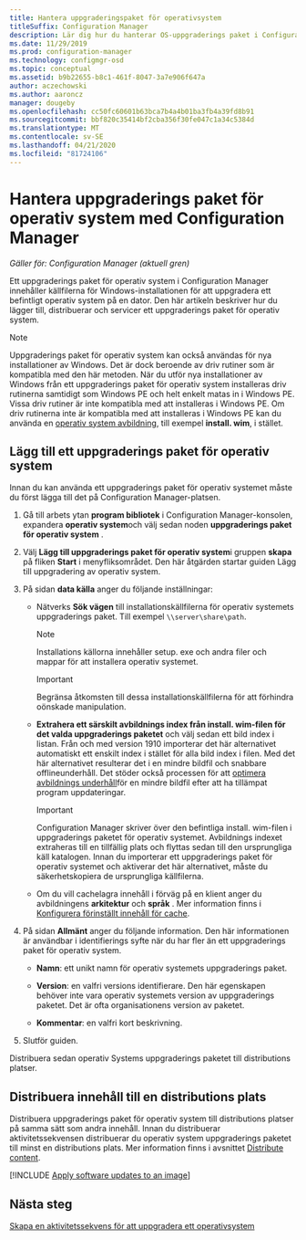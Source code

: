 ```yaml
---
title: Hantera uppgraderingspaket för operativsystem
titleSuffix: Configuration Manager
description: Lär dig hur du hanterar OS-uppgraderings paket i Configuration Manager.
ms.date: 11/29/2019
ms.prod: configuration-manager
ms.technology: configmgr-osd
ms.topic: conceptual
ms.assetid: b9b22655-b8c1-461f-8047-3a7e906f647a
author: aczechowski
ms.author: aaroncz
manager: dougeby
ms.openlocfilehash: cc50fc60601b63bca7b4a4b01ba3fb4a39fd8b91
ms.sourcegitcommit: bbf820c35414bf2cba356f30fe047c1a34c5384d
ms.translationtype: MT
ms.contentlocale: sv-SE
ms.lasthandoff: 04/21/2020
ms.locfileid: "81724106"
---
```

# <a name="manage-os-upgrade-packages-with-configuration-manager"></a>Hantera uppgraderings paket för operativ system med Configuration Manager

*Gäller för: Configuration Manager (aktuell gren)*

Ett uppgraderings paket för operativ system i Configuration Manager innehåller källfilerna för Windows-installationen för att uppgradera ett befintligt operativ system på en dator. Den här artikeln beskriver hur du lägger till, distribuerar och servicer ett uppgraderings paket för operativ system.

> [!NOTE]
> Uppgraderings paket för operativ system kan också användas för nya installationer av Windows. Det är dock beroende av driv rutiner som är kompatibla med den här metoden. När du utför nya installationer av Windows från ett uppgraderings paket för operativ system installeras driv rutinerna samtidigt som Windows PE och helt enkelt matas in i Windows PE. Vissa driv rutiner är inte kompatibla med att installeras i Windows PE. Om driv rutinerna inte är kompatibla med att installeras i Windows PE kan du använda en [operativ system avbildning](manage-operating-system-images.md), till exempel **install. wim**, i stället.

## <a name="add-an-os-upgrade-package"></a><a name="BKMK_AddOSUpgradePkgs"></a>Lägg till ett uppgraderings paket för operativ system  

Innan du kan använda ett uppgraderings paket för operativ systemet måste du först lägga till det på Configuration Manager-platsen.

1. Gå till arbets ytan **program bibliotek** i Configuration Manager-konsolen, expandera **operativ system**och välj sedan noden **uppgraderings paket för operativ system** .  

2. Välj **Lägg till uppgraderings paket för operativ system**i gruppen **skapa** på fliken **Start** i menyfliksområdet. Den här åtgärden startar guiden Lägg till uppgradering av operativ system.  

3. På sidan **data källa** anger du följande inställningar:

    - Nätverks **Sök vägen** till installationskällfilerna för operativ systemets uppgraderings paket. Till exempel `\\server\share\path`.  

        > [!NOTE]  
        >  Installations källorna innehåller setup. exe och andra filer och mappar för att installera operativ systemet.  

        > [!IMPORTANT]  
        >  Begränsa åtkomsten till dessa installationskällfilerna för att förhindra oönskade manipulation.  

    - **Extrahera ett särskilt avbildnings index från install. wim-filen för det valda uppgraderings paketet** och välj sedan ett bild index i listan.<!--4931110--> Från och med version 1910 importerar det här alternativet automatiskt ett enskilt index i stället för alla bild index i filen. Med det här alternativet resulterar det i en mindre bildfil och snabbare offlineunderhåll. Det stöder också processen för att [optimera avbildnings underhåll](#bkmk_resetbase)för en mindre bildfil efter att ha tillämpat program uppdateringar.  

        > [!IMPORTANT]  
        > Configuration Manager skriver över den befintliga install. wim-filen i uppgraderings paketet för operativ systemet. Avbildnings indexet extraheras till en tillfällig plats och flyttas sedan till den ursprungliga käll katalogen. Innan du importerar ett uppgraderings paket för operativ systemet och aktiverar det här alternativet, måste du säkerhetskopiera de ursprungliga källfilerna.

    - Om du vill cachelagra innehåll i förväg på en klient anger du avbildningens **arkitektur** och **språk** . Mer information finns i [Konfigurera förinställt innehåll för cache](../deploy-use/configure-precache-content.md).  

4. På sidan **Allmänt** anger du följande information. Den här informationen är användbar i identifierings syfte när du har fler än ett uppgraderings paket för operativ system.  

    - **Namn**: ett unikt namn för operativ systemets uppgraderings paket.  

    - **Version**: en valfri versions identifierare. Den här egenskapen behöver inte vara operativ systemets version av uppgraderings paketet. Det är ofta organisationens version av paketet.  

    - **Kommentar**: en valfri kort beskrivning.  

5. Slutför guiden.  

Distribuera sedan operativ Systems uppgraderings paketet till distributions platser.  

## <a name="distribute-content-to-a-distribution-point"></a><a name="BKMK_Distribute"></a>Distribuera innehåll till en distributions plats  

Distribuera uppgraderings paket för operativ system till distributions platser på samma sätt som andra innehåll. Innan du distribuerar aktivitetssekvensen distribuerar du operativ system uppgraderings paketet till minst en distributions plats. Mer information finns i avsnittet [Distribute content](../../core/servers/deploy/configure/deploy-and-manage-content.md#bkmk_distribute).  

[!INCLUDE [Apply software updates to an image](includes/wim-apply-updates.md)]

## <a name="next-steps"></a>Nästa steg

[Skapa en aktivitetssekvens för att uppgradera ett operativsystem](../deploy-use/create-a-task-sequence-to-upgrade-an-operating-system.md)
